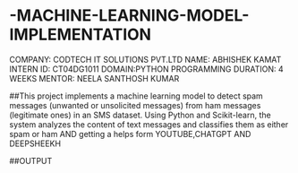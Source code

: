 # -MACHINE-LEARNING-MODEL-IMPLEMENTATION
COMPANY: CODTECH IT SOLUTIONS PVT.LTD
NAME: ABHISHEK KAMAT 
INTERN ID: CT04DG1011
DOMAIN:PYTHON PROGRAMMING 
DURATION: 4 WEEKS
MENTOR: NEELA SANTHOSH KUMAR

##This project implements a machine learning model to detect spam messages (unwanted or unsolicited messages) from ham messages (legitimate ones) in an SMS dataset. Using Python and Scikit-learn, the system analyzes the content of text messages and classifies them as either spam or ham AND getting a helps form YOUTUBE,CHATGPT AND DEEPSHEEKH


##OUTPUT


